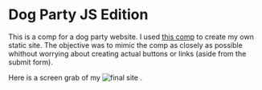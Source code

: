 # Dog Party JS Edition

This is a comp for a dog party website. I used [this comp](http://frontend.turing.io/assets/images/dog-party-js-edition.jpg) to create my own static site. The objective was to mimic the comp as closely as possible whithout worrying about creating actual buttons or links (aside from the submit form).

Here is a screen grab of my ![final site](https://raw.githubusercontent.com/Users/rumizen/turing/mod_1/dog-party/images/dog-party-screenshot.jpg)
.